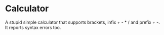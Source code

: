 # Calculator
A stupid simple calculator that supports brackets, infix + - * / and prefix + -.
It reports syntax errors too.
